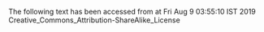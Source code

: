 The following text has been accessed from at Fri Aug 9 03:55:10 IST 2019
Creative_Commons_Attribution-ShareAlike_License
